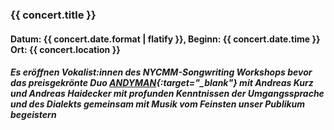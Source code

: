 ### {{ concert.title }}
#### Datum: {{ concert.date.format | flatify }}, Beginn: {{ concert.date.time }}<br>Ort: {{ concert.location }}

##### Es eröffnen Vokalist:innen des NYCMM-Songwriting Workshops bevor das preisgekrönte Duo [ANDYMAN](http://www.andyman.wien/){:target="_blank"} mit **Andreas Kurz** und **Andreas Haidecker** mit profunden Kenntnissen der Umgangssprache und des Dialekts gemeinsam mit Musik vom Feinsten unser Publikum begeistern
